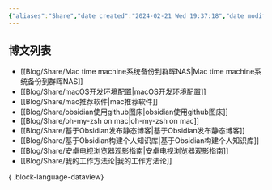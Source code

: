```yaml
---
{"aliases":"Share","date created":"2024-02-21 Wed 19:37:18","date modified":"2024-02-21 Wed 19:39:20","dg-publish":true,"permalink":"/Guide/Share/","dgPassFrontmatter":true}
---
```



## 博文列表

- [[Blog/Share/Mac time machine系统备份到群晖NAS\|Mac time machine系统备份到群晖NAS]]
- [[Blog/Share/macOS开发环境配置\|macOS开发环境配置]]
- [[Blog/Share/mac推荐软件\|mac推荐软件]]
- [[Blog/Share/obsidian使用github图床\|obsidian使用github图床]]
- [[Blog/Share/oh-my-zsh on mac\|oh-my-zsh on mac]]
- [[Blog/Share/基于Obsidian发布静态博客\|基于Obsidian发布静态博客]]
- [[Blog/Share/基于Obsidian构建个人知识库\|基于Obsidian构建个人知识库]]
- [[Blog/Share/安卓电视浏览器观影指南\|安卓电视浏览器观影指南]]
- [[Blog/Share/我的工作方法论\|我的工作方法论]]

{ .block-language-dataview}
